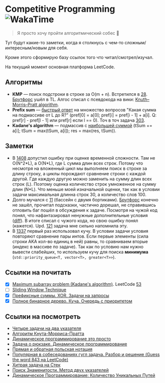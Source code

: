 # Competitive Programming ![WakaTime](https://wakatime.com/badge/user/3dffa020-4a1a-4dcc-8526-a337c2321c39/project/68016cf3-c5b4-4085-b9fa-85bf43920f0f.svg?style=flat-square)

> Я просто хочу пройти алгоритмический собес 🥺

Тут будут какие-то заметки, когда я столкнусь с чем-то сложным/интересным/новым для себя.

Кроме этого сформирую базу ссылок того что читал/смотрел/изучал.

На текущий момент основная платформа LeetCode.

## Алгоритмы

- **KMP** — поиск подстроки в строке за O(m + n). Встретился в [28](https://github.com/MarshalX/competitive-programming/blob/6b2a5be0d03e7b7219645f8841f24beba80f036c/main.cpp). [Брутфорс](https://github.com/MarshalX/competitive-programming/blob/614c1ef638e04804b348ad9463c20f4e8378e32f/main.cpp) ушёл в TL. Алгос списал с псевдокода на вики: [Knuth–Morris–Pratt algorithm](https://en.wikipedia.org/wiki/Knuth%E2%80%93Morris%E2%80%93Pratt_algorithm).
- **Prefix sum** — [быстрый ответ](https://github.com/MarshalX/competitive-programming/blob/b86ddc27fc22820f2fc1d3e4008ddc2c2471e454/main.cpp) на множество вопросов "Какая сумма на подмассиве от L до R?" (pref[0] = a[0]; pref[i] = pref[i - 1] + a[i]. Q: pref[r] - pref[l - 1] или pref[r] если l == 0). Точ в точ задача [303](https://github.com/MarshalX/competitive-programming/blob/b815c2340153d415895e18e8899f0a226c08de54/main.cpp).
- **Kadane's algorithm** — подмассив с [наибольшей суммой](https://github.com/MarshalX/competitive-programming/blob/7ab975a6852e5a156f724c54e15bbf8316dcc0d7/main.cpp) (tSum += a[i]; tSum = max(tSum, a[i]); res = max(res, tSum)).

## Заметки

- В [1408](https://github.com/MarshalX/competitive-programming/blob/58a7bf680ee220d3f61ae5646616178f0f790ddc/main.cpp) допустил ошибку при оценке временной сложности. Там не O(N^2\*L), а O(N\*L), где L сумма длин всех строк. Потому что несмотря на вложенный цикл мы выполняем поиск в строке за длину строку, а циклы порождают сравнение строки с каждой другой. Где каждую другую можно заменить на сумму длин всех строк (L). Поэтому оценка количество строк умноженное на сумму длин (N*L). Что меньше моей изначальной оценки, так как в условии задачи максимальная длинна строк 30, а количество слов 100.
- Долго мучался с [11](https://github.com/MarshalX/competitive-programming/blob/f96b815b378244118cc62b853dd1bc79579aad16/main.cpp) (бассейн с двумя бортиками). [Брутфорс](https://github.com/MarshalX/competitive-programming/blob/eea774a355ef010ab415128eb5095d2616fdc5d6/main.cpp) конечно не зашёл, прочитал подсказки, частично дорешал, не справившись отловить баг пошёл в обсуждения к задаче. Посмотря на чужой код понял, что нафантазировал ненужные дополнительные условия ([diff](https://github.com/MarshalX/competitive-programming/commit/f96b815b378244118cc62b853dd1bc79579aad16#diff-608d8de3fba954c50110b6d7386988f27295de845e9d7174e40095ba5efcf1bb)). В итоге списал с чужого кода, но свою ошибку понял (кажется). Upd. [121](https://github.com/MarshalX/competitive-programming/blob/3996845fd582109d7b4cfe1a8d2db40e7bc8a615/main.cpp) задача мне сильно напомнила эту.
- В [1337](https://github.com/MarshalX/competitive-programming/blob/1f8a3934f4e0e50da6c3330208279d819da8652c/main.cpp) первый раз использовал кучу. В условии задачи условия повторяют сравнение пары интов. Если первые элементы (сила строки AKA кол-во единиц в ней) равны, то сравниваем вторые (индекс в массиве по задаче). Так как по условию нам нужно вывести слабейших, то используем кучу для поиска **минимума** (`std::priority_queue<T, vector<T>, greater<T>>`).

## Ссылки на почитать
- [x] [Maximum subarray problem (Kadane's algorithm)](https://en.wikipedia.org/wiki/Maximum_subarray_problem). LeetCode [53](https://leetcode.com/problems/maximum-subarray/)
- [ ] [Sliding Window Technique](https://quanticdev.com/algorithms/dynamic-programming/sliding-window/)
- [x] [Префиксные суммы. XOR. Задачи на запросы](https://brestprog.by/topics/prefixsums/)
- [x] [Полное бинарное дерево. Куча. Очередь с приоритетом](https://brestprog.by/topics/heap/)

## Ссылки на посмотреть
- [Четыре задачи на два указателя](https://youtu.be/MyWNZJ10zIU)
- [Алгоритм Кнута-Морриса-Пратта](https://youtu.be/7g-WEBj3igk)
- [Динамическое программирование это просто](https://youtu.be/GOF4VUi4nGU)
- [Задача о рюкзаке. Динамическое программирование](https://youtu.be/AgM-w6QuIHQ)
- [Прямая и обратная польская нотация](https://youtu.be/sC566vzV9B0)
- [Популярная в собеседованиях гугл задача. Разбор и решение (Guess the word 843 на LeetCode)](https://youtu.be/pJNd7AzIWGc)
- [Хитрая задача на Стек](https://youtu.be/-59FbGWsCgI)
- [Поиск Знаменитости. Метод двух указателей](https://youtu.be/xGvQN_g-JCI)
- [Динамическое Программирование: Количество Уникальных Путей](https://youtu.be/GhiRlhPlJ9Q)
